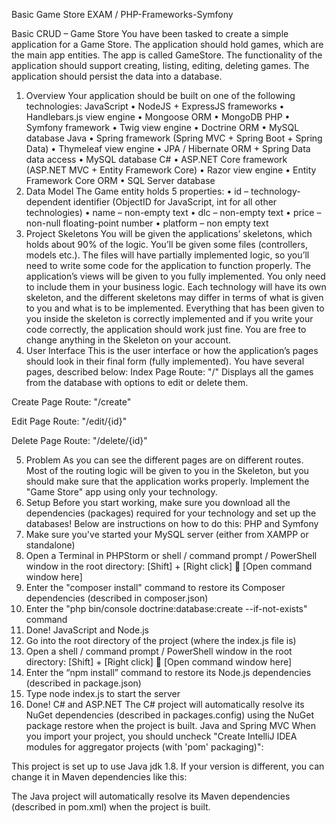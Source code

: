 Basic Game Store EXAM /
PHP-Frameworks-Symfony

Basic CRUD – Game Store
You have been tasked to create a simple application for a Game Store. The application should hold games, which are the main app entities. The app is called GameStore.
The functionality of the application should support creating, listing, editing, deleting games.
The application should persist the data into a database.
1.	Overview
Your application should be built on one of the following technologies:
JavaScript
•	NodeJS + ExpressJS frameworks
•	Handlebars.js view engine
•	Mongoose ORM
•	MongoDB
PHP
•	Symfony framework
•	Twig view engine
•	Doctrine ORM
•	MySQL database
Java
•	Spring framework (Spring MVC + Spring Boot + Spring Data)
•	Thymeleaf view engine
•	JPA / Hibernate ORM + Spring Data data access
•	MySQL database
C#
•	ASP.NET Core framework (ASP.NET MVC + Entity Framework Core)
•	Razor view engine
•	Entity Framework Core ORM
•	SQL Server database
2.	Data Model
The Game entity holds 5 properties:
•	id – technology-dependent identifier (ObjectID for JavaScript, int for all other technologies)
•	name – non-empty text
•	dlc – non-empty text
•	price – non-null floating-point number
•	platform – non empty text
3.	Project Skeletons
You will be given the applications’ skeletons, which holds about 90% of the logic. You’ll be given some files (controllers, models etc.). The files will have partially implemented logic, so you’ll need to write some code for the application to function properly.
The application’s views will be given to you fully implemented. You only need to include them in your business logic.
Each technology will have its own skeleton, and the different skeletons may differ in terms of what is given to you and what is to be implemented.
Everything that has been given to you inside the skeleton is correctly implemented and if you write your code correctly, the application should work just fine. You are free to change anything in the Skeleton on your account.
4.	User Interface
This is the user interface or how the application’s pages should look in their final form (fully implemented). You have several pages, described below:
Index Page
Route: "/"
Displays all the games from the database with options to edit or delete them.
 
Create Page
Route: "/create"
 
Edit Page
Route: "/edit/{id}"
 
Delete Page
Route: "/delete/{id}"
 
5.	Problem
As you can see the different pages are on different routes. Most of the routing logic will be given to you in the Skeleton, but you should make sure that the application works properly.
Implement the "Game Store" app using only your technology.
6.	Setup
Before you start working, make sure you download all the dependencies (packages) required for your technology and set up the databases! Below are instructions on how to do this:
PHP and Symfony
1.	Make sure you've started your MySQL server (either from XAMPP or standalone)
2.	Open a Terminal in PHPStorm or shell / command prompt / PowerShell window in the root directory: [Shift] + [Right click]  [Open command window here]
3.	Enter the "composer install" command to restore its Composer dependencies 
(described in composer.json)
4.	Enter the "php bin/console doctrine:database:create --if-not-exists" command
5.	Done!
JavaScript and Node.js
1.	Go into the root directory of the project (where the index.js file is)
2.	Open a shell / command prompt / PowerShell window in the root directory: [Shift] + [Right click]  [Open command window here]
3.	Enter the “npm install” command to restore its Node.js dependencies (described in package.json)
4.	Type node index.js to start the server
5.	Done!
C# and ASP.NET
The C# project will automatically resolve its NuGet dependencies (described in packages.config) using the NuGet package restore when the project is built.
Java and Spring MVC
When you import your project, you should uncheck "Create IntelliJ IDEA modules for aggregator projects (with 'pom' packaging)":
 
This project is set up to use Java jdk 1.8. If your version is different, you can change it in Maven dependencies like this:
 
The Java project will automatically resolve its Maven dependencies (described in pom.xml) when the project is built.

